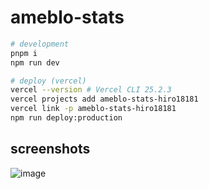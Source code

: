 # ameblo-stats

```sh
# development
pnpm i
npm run dev

# deploy (vercel)
vercel --version # Vercel CLI 25.2.3
vercel projects add ameblo-stats-hiro18181
vercel link -p ameblo-stats-hiro18181
npm run deploy:production
```

## screenshots

![image](https://user-images.githubusercontent.com/4232207/184069741-e82404e1-9051-498f-b6d6-d57a4e61afe7.png)
